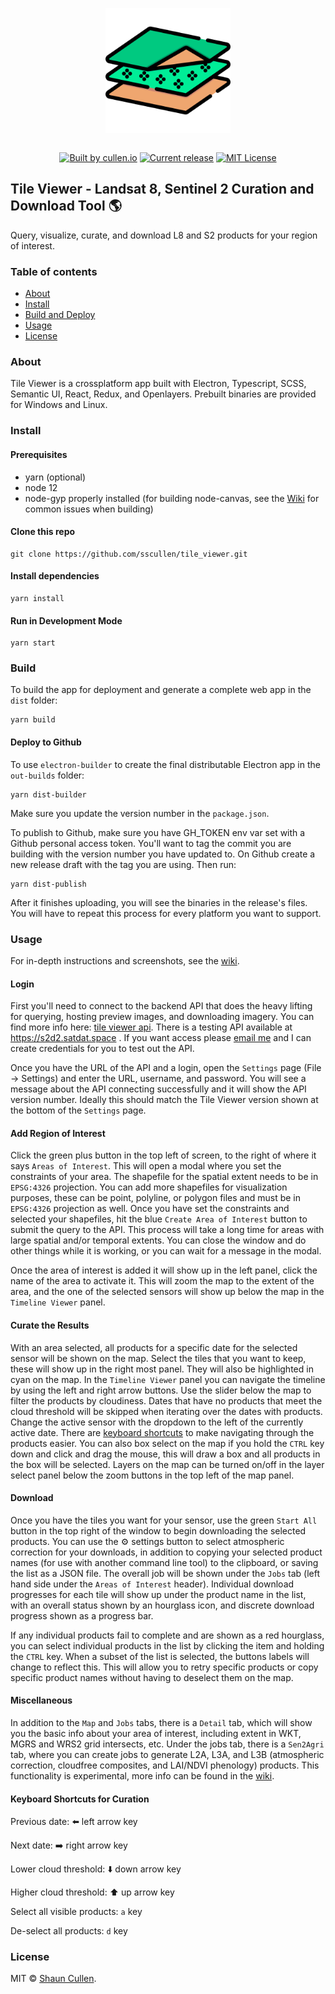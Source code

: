 <p align="center">
  <img src="https://raw.githubusercontent.com/sscullen/tile_viewer/master/assets/icons/512x512.png" width="200" align="center">
  <br>
  <br>
</p>

<p align="center">
  <a href="https://cullen.io"><img alt="Built by cullen.io" src="https://img.shields.io/badge/Built%20by-cullen.io-brightgreen"></a>
  <a href="https://github.com/sscullen/tile_viewer/releases"><img alt="Current release" src="https://img.shields.io/github/v/release/sscullen/tile_viewer"></a>
  <a href="https://opensource.org/licenses/MIT"><img alt="MIT License" src="https://img.shields.io/github/license/sscullen/tile_viewer"></a>
</p>

## Tile Viewer - Landsat 8, Sentinel 2 Curation and Download Tool :earth_americas:

Query, visualize, curate, and download L8 and S2 products for your region of interest.

### Table of contents
* [About](#about)
* [Install](#install)
* [Build and Deploy](#build)
* [Usage](#usage)
* [License](#license)

### About

Tile Viewer is a crossplatform app built with Electron, Typescript, SCSS, Semantic UI, React, Redux, and Openlayers. Prebuilt binaries are provided for Windows and Linux.

### Install

#### Prerequisites

* yarn (optional)
* node 12
* node-gyp properly installed (for building node-canvas, see the [Wiki](https://github.com/sscullen/tile_viewer/wiki/Common-Issues) for common issues when building)

#### Clone this repo

```
git clone https://github.com/sscullen/tile_viewer.git
```

#### Install dependencies

```
yarn install
```

#### Run in Development Mode

```
yarn start
```

### Build

To build the app for deployment and generate a complete web app in the `dist` folder:

```
yarn build
```

#### Deploy to Github

To use `electron-builder` to create the final distributable Electron app in the `out-builds` folder:

```
yarn dist-builder
```

Make sure you update the version number in the `package.json`.

To publish to Github, make sure you have GH_TOKEN env var set with a Github personal access token. You'll want to tag the commit you are building with the version number you have updated to. On Github create a new release draft with the tag you are using. Then run:

```
yarn dist-publish
```
After it finishes uploading, you will see the binaries in the release's files. You will have to repeat this process for every platform you want to support.

### Usage

For in-depth instructions and screenshots, see the [wiki](https://github.com/sscullen/tile_viewer/wiki/Usage-Instructions).

#### Login

First you'll need to connect to the backend API that does the heavy lifting for querying, hosting preview images, and downloading imagery. You can find more info here: [tile viewer api](https://github.com/sscullen/tile_viewer_api). There is a testing API available at https://s2d2.satdat.space . If you want access please [email me](mailto://shaun@cullen.io) and I can create credentials for you to test out the API.

Once you have the URL of the API and a login, open the `Settings` page (File -> Settings) and enter the URL, username, and password. You will see a message about the API connecting successfully and it will show the API version number. Ideally this should match the Tile Viewer version shown at the bottom of the `Settings` page.

#### Add Region of Interest

Click the green plus button in the top left of screen, to the right of where it says `Areas of Interest`. This will open a modal where you set the constraints of your area. The shapefile for the spatial extent needs to be in `EPSG:4326` projection. You can add more shapefiles for visualization purposes, these can be point, polyline, or polygon files and must be in `EPSG:4326` projection as well. Once you have set the constraints and selected your shapefiles, hit the blue `Create Area of Interest` button to submit the query to the API. This process will take a long time for areas with large spatial and/or temporal extents. You can close the window and do other things while it is working, or you can wait for a message in the modal.

Once the area of interest is added it will show up in the left panel, click the name of the area to activate it. This will zoom the map to the extent of the area, and the one of the selected sensors will show up below the map in the `Timeline Viewer` panel.

#### Curate the Results

With an area selected, all products for a specific date for the selected sensor will be shown on the map. Select the tiles that you want to keep, these will show up in the right most panel. They will also be highlighted in cyan on the map. In the `Timeline Viewer` panel you can navigate the timeline by using the left and right arrow buttons. Use the slider below the map to filter the products by cloudiness. Dates that have no products that meet the cloud threshold will be skipped when iterating over the dates with products. Change the active sensor with the dropdown to the left of the currently active date. There are [keyboard shortcuts](#Keyboard-Shortcuts-for-Curation) to make navigating through the products easier. You can also box select on the map if you hold the `CTRL` key down and click and drag the mouse, this will draw a box and all products in the box will be selected. Layers on the map can be turned on/off in the layer select panel below the zoom buttons in the top left of the map panel.

#### Download

Once you have the tiles you want for your sensor, use the green `Start All` button in the top right of the window to begin downloading the selected products. You can use the :gear: settings button to select atmospheric correction for your downloads, in addition to copying your selected product names (for use with another command line tool) to the clipboard, or saving the list as a JSON file. The overall job will be shown under the `Jobs` tab (left hand side under the `Areas of Interest` header). Individual download progresses for each tile will show up under the product name in the list, with an overall status shown by an hourglass icon, and discrete download progress shown as a progress bar.

If any individual products fail to complete and are shown as a red hourglass, you can select individual products in the list by clicking the item and holding the `CTRL` key. When a subset of the list is selected, the buttons labels will change to reflect this. This will allow you to retry specific products or copy specific product names without having to deselect them on the map.

#### Miscellaneous

In addition to the `Map` and `Jobs` tabs, there is a `Detail` tab, which will show you the basic info about your area of interest, including extent in WKT, MGRS and WRS2 grid intersects, etc. Under the jobs tab, there is a `Sen2Agri` tab, where you can create jobs to generate L2A, L3A, and L3B (atmospheric correction, cloudfree composites, and LAI/NDVI phenology) products. This functionality is experimental, more info can be found in the [wiki](https://github.com/sscullen/tile_viewer/wiki/Sen2Agri).

#### Keyboard Shortcuts for Curation

Previous date: :arrow_left: left arrow key

Next date: :arrow_right: right arrow key

Lower cloud threshold: :arrow_down: down arrow key

Higher cloud threshold: :arrow_up: up arrow key

Select all visible products: `a` key

De-select all products: `d` key

### License

MIT © [Shaun Cullen](https://cullen.io).
